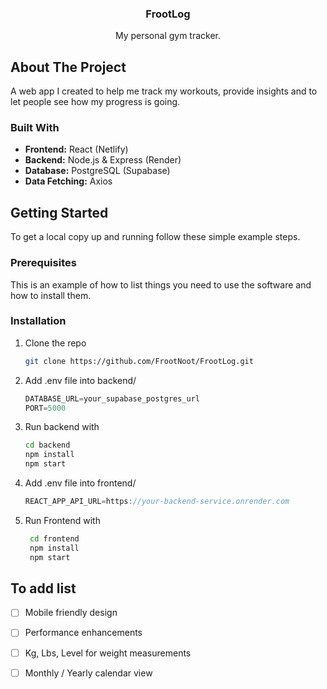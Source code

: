 <a id="readme-top"></a>




<h3 align="center">FrootLog</h3>

  <p align="center">
    My personal gym tracker.
  </p>
</div>



<!-- ABOUT THE PROJECT -->
## About The Project

A web app I created to help me track my workouts, provide insights and to let people see how my progress is going.



### Built With
- **Frontend:** React (Netlify)
- **Backend:** Node.js & Express (Render)
- **Database:** PostgreSQL (Supabase)
- **Data Fetching:** Axios


<!-- GETTING STARTED -->
## Getting Started

To get a local copy up and running follow these simple example steps.

### Prerequisites

This is an example of how to list things you need to use the software and how to install them.

### Installation

1. Clone the repo
   ```sh
   git clone https://github.com/FrootNoot/FrootLog.git
   ```
2. Add .env file into backend/
   ```js
   DATABASE_URL=your_supabase_postgres_url
   PORT=5000
   ```
3. Run backend with
   ```sh
   cd backend
   npm install
   npm start
   ```
4. Add .env file into frontend/
   ```js
   REACT_APP_API_URL=https://your-backend-service.onrender.com
   ```
5. Run Frontend with
   ```sh
    cd frontend
    npm install
    npm start
   ```
<!-- ROADMAP -->
## To add list

- [ ] Mobile friendly design
- [ ] Performance enhancements
- [ ] Kg, Lbs, Level for weight measurements
- [ ] Monthly / Yearly calendar view


